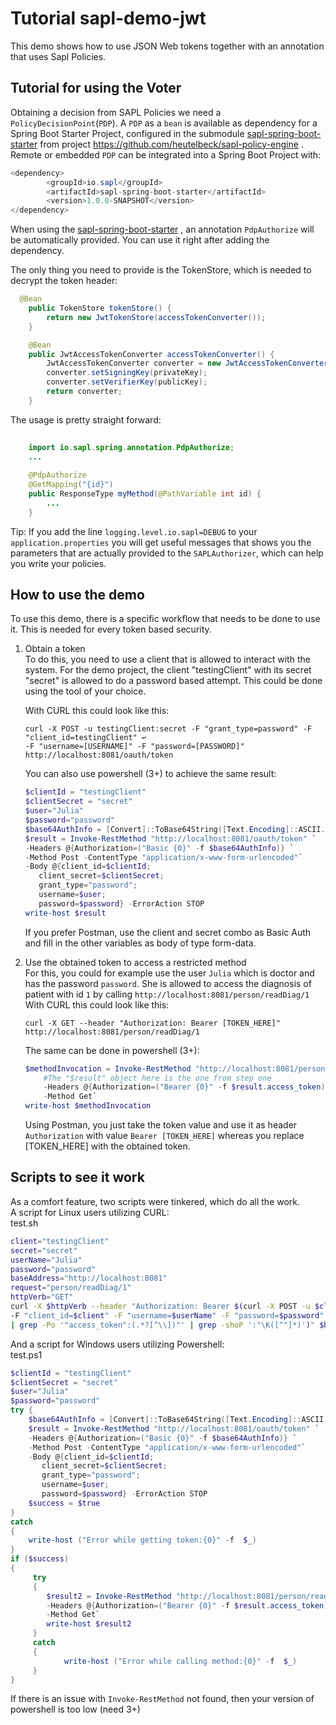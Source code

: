 # Tutorial  sapl-demo-jwt

This demo shows how to use JSON Web tokens together with an annotation that uses Sapl Policies. 

## Tutorial for using the Voter

Obtaining a decision from SAPL Policies we need a `PolicyDecisionPoint`(`PDP`). A `PDP` as a `bean`  is  available as dependency for
a Spring Boot Starter Project, configured in the submodule [sapl-spring-boot-starter](https://github.com/heutelbeck/sapl-policy-engine/tree/master/sapl-spring-boot-starter)
from project <https://github.com/heutelbeck/sapl-policy-engine> .
Remote or embedded `PDP` can be integrated into a Spring Boot Project with:

```java
<dependency>
        <groupId>io.sapl</groupId>
        <artifactId>sapl-spring-boot-starter</artifactId>
        <version>1.0.0-SNAPSHOT</version>
</dependency>
```


When using the [sapl-spring-boot-starter](https://github.com/heutelbeck/sapl-policy-engine/tree/master/sapl-spring-boot-starter) , an annotation `PdpAuthorize` will be automatically provided. You can use it right after adding the dependency.

The only thing you need to provide is the TokenStore, which is needed to decrypt the token header:

```java
  @Bean
	public TokenStore tokenStore() {
		return new JwtTokenStore(accessTokenConverter());
	}

	@Bean
	public JwtAccessTokenConverter accessTokenConverter() {
		JwtAccessTokenConverter converter = new JwtAccessTokenConverter();
		converter.setSigningKey(privateKey);
		converter.setVerifierKey(publicKey);
		return converter;
	}
```

The usage is pretty straight forward:
```java
	
	import io.sapl.spring.annotation.PdpAuthorize;
	...
	
	@PdpAuthorize
	@GetMapping("{id}")
	public ResponseType myMethod(@PathVariable int id) {
		...
	}


```
Tip: If you add the line `logging.level.io.sapl=DEBUG` to your `application.properties` you will get useful messages that shows you the parameters that are actually provided to the `SAPLAuthorizer`, which can help you write your policies.

## How to use the demo

To use this demo, there is a specific workflow that needs to be done to use it. This is needed for every token based security.

1) Obtain a token<br>
	To do this, you need to use a client that is allowed to interact with the system. For the demo project, the client "testingClient" with its secret "secret" is allowed to do a password based attempt.
	This could be done using the tool of your choice. 
	
	With CURL this could look like this:
	```
	curl -X POST -u testingClient:secret -F "grant_type=password" -F "client_id=testingClient" ↩
	-F "username=[USERNAME]" -F "password=[PASSWORD]" http://localhost:8081/oauth/token
	```
	You can also use powershell (3+) to achieve the same result:
	```powershell
	$clientId = "testingClient"
	$clientSecret = "secret"
	$user="Julia"
	$password="password"
	$base64AuthInfo = [Convert]::ToBase64String([Text.Encoding]::ASCII.GetBytes(("{0}:{1}" -f $clientId,$clientSecret)))
	$result = Invoke-RestMethod "http://localhost:8081/oauth/token" `
	-Headers @{Authorization=("Basic {0}" -f $base64AuthInfo)} `
	-Method Post -ContentType "application/x-www-form-urlencoded"`
	-Body @{client_id=$clientId; 
	   client_secret=$clientSecret; 
	   grant_type="password"; 
	   username=$user;
	   password=$password} -ErrorAction STOP
	write-host $result
	```
	If you prefer Postman, use the client and secret combo as Basic Auth and fill in the other variables as body of type form-data.
	
2) Use the obtained token to access a restricted method<br>
	For this, you could for example use the user ```Julia``` which is doctor and has the password ```password```. She is allowed to access the diagnosis of patient with id ```1``` by calling ```http://localhost:8081/person/readDiag/1```
	With CURL this could look like this:
	```
	curl -X GET --header "Authorization: Bearer [TOKEN_HERE]" http://localhost:8081/person/readDiag/1
	```
	The same can be done in powershell (3+):
	```powershell
	$methodInvocation = Invoke-RestMethod "http://localhost:8081/person/readDiag/1" `
		#The "$result" object here is the one from step one
		-Headers @{Authorization=("Bearer {0}" -f $result.access_token)} `
		-Method Get`
	write-host $methodInvocation   
	```
	Using Postman, you just take the token value and use it as header ```Authorization``` with value ```Bearer [TOKEN_HERE]``` whereas you replace [TOKEN_HERE] with the obtained token.
	
## Scripts to see it work
As a comfort feature, two scripts were tinkered, which do all the work.<br>
A script for Linux users utilizing CURL:<br>
test.sh
```sh
client="testingClient"
secret="secret"
userName="Julia"
password="password"
baseAddress="http://localhost:8081"
request="person/readDiag/1"
httpVerb="GET"
curl -X $httpVerb --header "Authorization: Bearer $(curl -X POST -u $client:$secret -F "grant_type=password" ↩
-F "client_id=$client" -F "username=$userName" -F "password=$password" $baseAddress/oauth/token ↩
| grep -Po '"access_token":(.*?[^\\])"' | grep -shoP ':"\K([^"]*)')" $baseAddress/$request
```
And a script for Windows users utilizing Powershell:<br>
test.ps1
```powershell
$clientId = "testingClient"
$clientSecret = "secret"
$user="Julia"
$password="password"
try {
	$base64AuthInfo = [Convert]::ToBase64String([Text.Encoding]::ASCII.GetBytes(("{0}:{1}" -f $clientId,$clientSecret)))
	$result = Invoke-RestMethod "http://localhost:8081/oauth/token" `
	-Headers @{Authorization=("Basic {0}" -f $base64AuthInfo)} `
	-Method Post -ContentType "application/x-www-form-urlencoded"`
	-Body @{client_id=$clientId; 
	   client_secret=$clientSecret; 
	   grant_type="password"; 
	   username=$user;
	   password=$password} -ErrorAction STOP
	$success = $true
}
catch
{
	write-host ("Error while getting token:{0}" -f  $_)
}
if ($success)
{
	 try
	 {
		$result2 = Invoke-RestMethod "http://localhost:8081/person/readDiag/1" `
		-Headers @{Authorization=("Bearer {0}" -f $result.access_token)} `
		-Method Get`
		write-host $result2        
	 }
	 catch
	 {
	    	write-host ("Error while calling method:{0}" -f  $_)
	 }
}
```
If there is an issue with ```Invoke-RestMethod``` not found, then your version of powershell is too low (need 3+)
